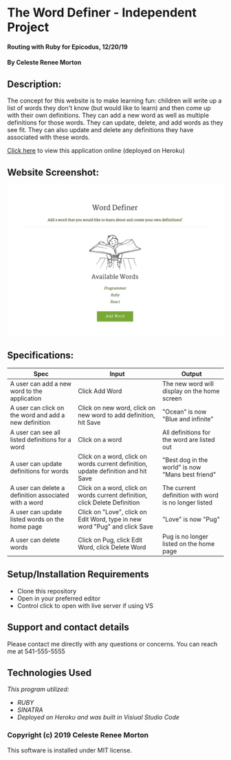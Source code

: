 # The Word Definer - Independent Project
#### Routing with Ruby for Epicodus, 12/20/19
#### By Celeste Renee Morton
## Description:
The concept for this website is to make learning fun: children will write up a list of words they don't know (but would like to learn) and then come up with their own definitions. They can add a new word as well as multiple definitions for those words. They can update, delete, and add words as they see fit. They can also update and delete any definitions they have associated with these words. 

[Click here](https://murmuring-bastion-13528.herokuapp.com/) to view this application online (deployed on Heroku)

## Website Screenshot:
![alt text](https://raw.githubusercontent.com/Celesterenee7/word-definer/master/public/worddefiner.jpeg)

## Specifications:

|Spec|Input|Output|
|-|-|-|
|A user can add a new word to the application|Click Add Word|The new word will display on the home screen|
|A user can click on the word and add a new definition|Click on new word, click on new word to add definition, hit Save|"Ocean" is now "Blue and infinite"|
|A user can see all listed definitions for a word|Click on a word|All definitions for the word are listed out|
|A user can update definitions for words|Click on a word, click on words current definition, update definition and hit Save|"Best dog in the world" is now "Mans best friend"|
|A user can delete a definition associated with a word|Click on a word, click on words current definition, click Delete Definition|The current definition with word is no longer listed|
|A user can update listed words on the home page|Click on "Love", click on Edit Word, type in new word "Pug" and click Save|"Love" is now "Pug"|
|A user can delete words|Click on Pug, click Edit Word, click Delete Word|Pug is no longer listed on the home page|

## Setup/Installation Requirements
* Clone this repository
* Open in your preferred editor
* Control click to open with live server if using VS
## Support and contact details
Please contact me directly with any questions or concerns. You can reach me at 541-555-5555
## Technologies Used
_This program utilized:_
* _RUBY_
* _SINATRA_
* _Deployed on Heroku_
_and was built in Visiual Studio Code_
### Copyright (c) 2019 Celeste Renee Morton
This software is installed under MIT license.